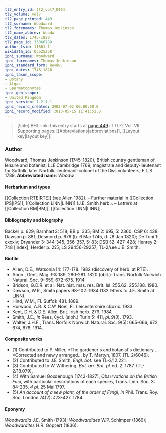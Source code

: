 ```yaml
---
tl2_entry_id: tl2_vol7_0404
tl2_volume: vol7
tl2_page_printed: 449
tl2_surname: Woodward
tl2_forenames: Thomas Jenkinson
tl2_name_abbrev: Woodw.
tl2_dates: 1745-1820
tl2_page_id: 33066789
author_lsid: 11861-1
wikidata_id: Q3525258
ipni_surname: Woodward
ipni_forenames: Thomas Jenkinson
ipni_standard_form: Woodw.
ipni_dates: 1745-1820
ipni_taxon_scope: 
- Botany
- Algae
- Spermatophytes
ipni_geo_scope: 
- United Kingdom
ipni_version: 1.2.1.1
ipni_record_created: 2003-07-02 00:00:00.0
ipni_record_modified: 2013-05-15 11:41:51.0
---
```



> [!cite] BHL link: this entry starts at [page 449](https://www.biodiversitylibrary.org/page/33066789) of TL-2 Vol. VII.
> Supporting pages: [[Abbreviations|abbreviations]], [[Layout key|layout key]].

### Author

Woodward, Thomas Jenkinson (1745-1820), British country gentleman of leisure and botanist; LLB Cambridge 1769; magistrate and deputy-lieutenant for Suffolk, later Norfolk; lieutenant-colonel of the Diss volunteers; F.L.S. 1789. 
**Abbreviated name**: *Woodw.*

#### Herbarium and types

[[Collection RTE|RTE]] (see Allen 1982). – Further material in [[Collection IPS|IPS]], [[Collection LINN|LINN]] (J.E. Smith herb.). – *Letters* at [[Collection BM|BM]], [[Collection LINN|LINN]].

#### Bibliography and biography

Backer p. 629; Barnhart 3: 518; BB p. 335; BM 2: 695, 5: 2360; CSP 6: 438; Dawson p. 881; Desmond p. 676 (b. 6 Mar 1745, d. 28 Jan 1820); De Toni 1: cxxxiv; Dryander 3: 344-345, 356-357, 5: 83; DSB 62: 427-428; Henrey 2: 748 \[index\]; Herder p. 255; LS 29456-29257; TL-2/see J.E. Smith.

#### Biofile

- Allen, D.E., Watsonia 14: 177-178. 1982 (discovery of herb. at RTE).
- Anon., Gent. Mag. 90: 189, 280-281. 1820 (obit.); Trans. Norfolk Norwich Natural. Soc. 9: 659, 672-675. 1914.
- Bridson, G.D.R. et al., Nat. hist. mss. res. Brit. Isl. 255.62, 255.188. 1980.
- Dawson, W.R., Smith papers 98-102. 1934 (132 letters to J.E. Smith at LINN).
- Hind, W.M., Fl. Suffolk 481. 1889.
- Horwood, A.R. & C.W. Noel, Fl. Leicestershire clxxxix. 1933.
- Kent, D.H. & D.E. Allen, Brit. Irish herb. 279. 1984.
- Smith, J.E., *in* Rees, Cycl. (alph.) Turin 5: 411, *pl. 9*(*3*). 1793.
- Walter, J.H.F., Trans. Norfolk Norwich Natural. Soc. 9(5): 665-666, 672, 674, 676. 1914.

#### Composite works

- (1) Contributed to P. Miller, *The gardener's and botanist's dictionary... *Corrected and newly arranged... by T. Martyn, 1807. (TL-2/6046).
- (2) Contributed to J.E. Smith, *Engl. bot.* see TL-2/12.221.
- (3) Contributed to W. Withering, *Bot. arr. Brit. pl.* ed. 2. 1787. (TL-2/18.079).
- (4) With Samuel Goodenough (1743-1827), *Observations on the British Fuci*, with particular descriptions of each species, Trans. Linn. Soc. 3: 84-235, *4 pl*. 25 Mai 1797.
- (5) *An account of a new plant, of the order of Fungi, in* Phil. Trans. Roy. Soc. London 74(2): 423-427. 1784.

#### Eponymy

*Woodwardia* J.E. Smith (1793); *Woodwardides* W.P. Schimper (1869); *Woodwardites* H.R. Göppert (1836).

